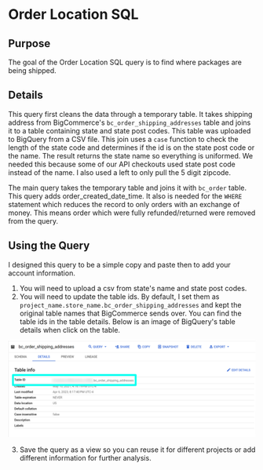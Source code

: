 # Order Location SQL 

## Purpose

The goal of the Order Location SQL query is to find where packages are being shipped. 

## Details

This query first cleans the data through a temporary table. It takes shipping address from BigCommerce's `bc_order_shipping_addresses` table and joins it to a table containing state and state post codes. This table was uploaded to BigQuery from a CSV file. This join uses a `case` function to check the length of the state code and determines if the id is on the state post code or the name. The result returns the state name so everything is uniformed. We needed this because some of our API checkouts used state post code instead of the name. I also used a left to only pull the 5 digit zipcode. 

The main query takes the temporary table and joins it with `bc_order` table. This query adds order_created_date_time. It also is needed for the `WHERE` statement which reduces the record to only orders with an exchange of money. This means order which were fully refunded/returned were removed from the query. 

## Using the Query

I designed this query to be a simple copy and paste then to add your account information. 

1. You will need to upload a csv from state's name and state post codes.
2. You will need to update the table ids. By default, I set them as `project_name.store_name.bc_order_shipping_addresses` and kept the original table names that BigCommerce sends over. You can find the table ids in the table details. Below is an image of BigQuery's table details when click on the table. 

![BigCommerce Order Shipping Address Table Details](https://github.com/gobr2005/BigCommerceCode/blob/e6951ca6401397a763cba089f4f518c4ee772d63/order_location/Image/BigQuery-%E2%80%93-bc-order-shipping-addresses-%E2%80%93-Google-Cloud-console.png)

3. Save the query as a view so you can reuse it for different projects or add different information for further analysis. 
